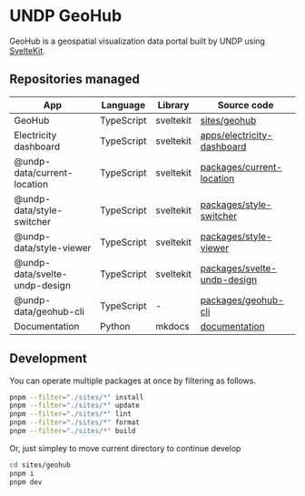 # UNDP GeoHub

GeoHub is a geospatial visualization data portal built by UNDP using [SvelteKit](https://kit.svelte.dev/).

## Repositories managed

| App                           | Language   | Library   | Source code                                                   |
| ----------------------------- | ---------- | --------- | ------------------------------------------------------------- |
| GeoHub                        | TypeScript | sveltekit | [sites/geohub](./sites/geohub/)                               |
| Electricity dashboard         | TypeScript | sveltekit | [apps/electricity-dashboard](./apps/electricity-dashboard/)   |
| @undp-data/current-location   | TypeScript | sveltekit | [packages/current-location](./packages/current-location/)     |
| @undp-data/style-switcher     | TypeScript | sveltekit | [packages/style-switcher](./packages/style-switcher/)         |
| @undp-data/style-viewer       | TypeScript | sveltekit | [packages/style-viewer](./packages/style-viewer/)             |
| @undp-data/svelte-undp-design | TypeScript | sveltekit | [packages/svelte-undp-design](./packages/svelte-undp-design/) |
| @undp-data/geohub-cli         | TypeScript | -         | [packages/geohub-cli](./packages/geohub-cli/)                 |
| Documentation                 | Python     | mkdocs    | [documentation](./documentation/)                             |

## Development

You can operate multiple packages at once by filtering as follows.

```bash
pnpm --filter="./sites/*" install
pnpm --filter="./sites/*" update
pnpm --filter="./sites/*" lint
pnpm --filter="./sites/*" format
pnpm --filter="./sites/*" build
```

Or, just simpley to move current directory to continue develop

```bash
cd sites/geohub
pnpm i
pnpm dev
```
